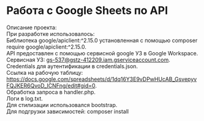 # Работа с Google Sheets по API

Описание проекта:  
При разработке использовалось:  
Библиотека google/apiclient:^2.15.0 установленная с помощью сomposer require google/apiclient:^2.15.0.  
API предоставлен с помощью сервисной google УЗ в Google Workspace.  
Сервисная УЗ: <gs-537@gstz-412209.iam.gserviceaccount.com>.  
Сredentials для аутентификации в credentials.json.  
Ссылка на рабочую таблицу: <https://docs.google.com/spreadsheets/d/1dq16Y3E9vDPwHUcAB_GsvepyvFQJKER6QvoD_ICNFng/edit#gid=0>.  
Обработка запроса в handler.php.  
Логи в log.txt.  
Для стилизации использовался bootstrap.  
Для подгрузки зависимостей: composer install  
